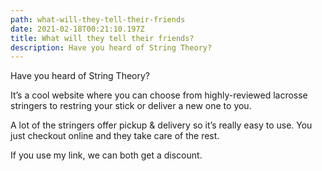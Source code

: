 ```yaml
---
path: what-will-they-tell-their-friends
date: 2021-02-18T00:21:10.197Z
title: What will they tell their friends?
description: Have you heard of String Theory?
---
```

Have you heard of String Theory?

It’s a cool website where you can choose from highly-reviewed lacrosse stringers to restring your stick or deliver a new one to you.

A lot of the stringers offer pickup & delivery so it’s really easy to use. You just checkout online and they take care of the rest.

If you use my link, we can both get a discount.